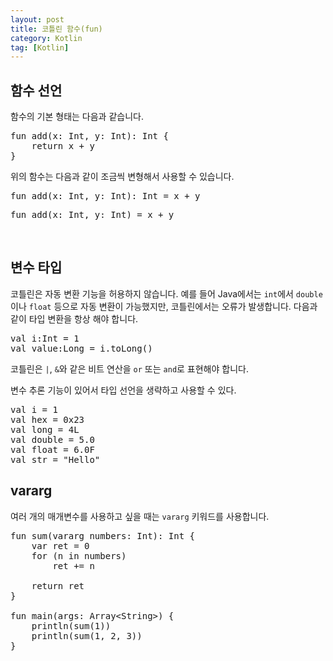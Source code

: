 ```yaml
---
layout: post
title: 코틀린 함수(fun)
category: Kotlin
tag: [Kotlin]
---
```


## 함수 선언

함수의 기본 형태는 다음과 같습니다.

<pre class="prettyprint">
fun add(x: Int, y: Int): Int {
    return x + y
}
</pre>

위의 함수는 다음과 같이 조금씩 변형해서 사용할 수 있습니다.

<pre class="prettyprint">
fun add(x: Int, y: Int): Int = x + y
</pre>

<pre class="prettyprint">
fun add(x: Int, y: Int) = x + y
</pre>

<br>

## 변수 타입

코틀린은 자동 변환 기능을 허용하지 않습니다. 예를 들어 Java에서는 `int`에서 `double`이나 `float` 등으로 자동 변환이 가능했지만, 코틀린에서는 오류가 발생합니다. 다음과 같이 타입 변환을 항상 해야 합니다.

<pre class="prettyprint">
val i:Int = 1
val value:Long = i.toLong()
</pre>

코틀린은 `|`, `&`와 같은 비트 연산을 `or` 또는 `and`로 표현해야 합니다.

변수 추론 기능이 있어서 타입 선언을 생략하고 사용할 수 있다.

<pre class="prettyprint">
val i = 1
val hex = 0x23
val long = 4L
val double = 5.0
val float = 6.0F
val str = "Hello"
</pre>

## vararg

여러 개의 매개변수를 사용하고 싶을 때는 `vararg` 키워드를 사용합니다.

<pre class="prettyprint">
fun sum(vararg numbers: Int): Int {
    var ret = 0
    for (n in numbers)
        ret += n

    return ret
}

fun main(args: Array&lt;String&gt;) {
    println(sum(1))
    println(sum(1, 2, 3))
}
</pre>
